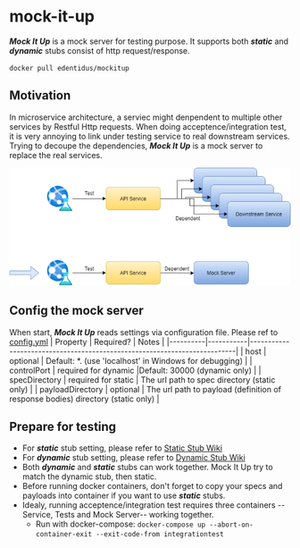 # mock-it-up
***Mock It Up*** is a mock server for testing purpose. It supports both ***static*** and ***dynamic*** stubs consist of http request/response.


```docker 
docker pull edentidus/mockitup
```

## Motivation
In microservice architecture, a serviec might denpendent to multiple other services by Restful Http requests. When doing acceptence/integration test, it is very annoying to link under testing service to real downstream services. Trying to decoupe the dependencies, ***Mock It Up*** is a mock server to replace the real services.

![img](/design.png)

## Config the mock server
When start, ***Mock It Up*** reads settings via configuration file. Please ref to [config.yml](https://github.com/vincent-scw/mock-it-up/blob/main/test/MockItUp.IntegrationTest/mockitup.d/conf.yml)
| Property | Required? | Notes                                                                    |
|----------|-----------|--------------------------------------------------------------------------|
| host     | optional  | Default: &ast;. (use 'localhost' in Windows for debugging)               |
| controlPort | required for dynamic |Default: 30000 (dynamic only)                                            |
| specDirectory | required for static  | The url path to spec directory (static only)                             |
| payloadDirectory | optional  | The url path to payload (definition of response bodies) directory (static only) |

## Prepare for testing
* For ***static*** stub setting, please refer to [Static Stub Wiki](https://github.com/vincent-scw/mock-it-up/wiki/Static-Stub)
* For ***dynamic*** stub setting, please refer to [Dynamic Stub Wiki](https://github.com/vincent-scw/mock-it-up/wiki/Dynamic-Stub)
* Both ***dynamic*** and ***static*** stubs can work together. Mock It Up try to match the dynamic stub, then static.
* Before running docker containers, don't forget to copy your specs and payloads into container if you want to use ***static*** stubs.
* Idealy, running acceptence/integration test requires three containers -- Service, Tests and Mock Server-- working together. 
  * Run with docker-compose: ```docker-compose up --abort-on-container-exit --exit-code-from integrationtest```
